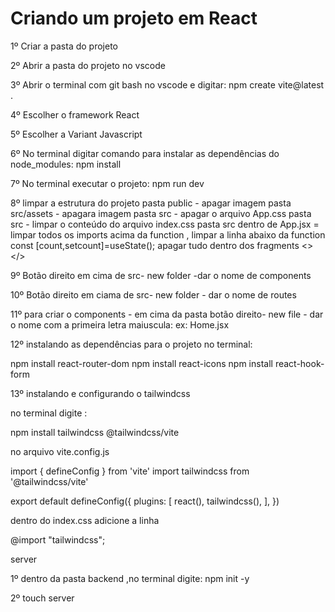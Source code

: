 # Criando um projeto em React


1º Criar a pasta do projeto

2º Abrir a pasta do projeto no vscode

3º Abrir o terminal com git bash no vscode e digitar: npm create vite@latest .

4º Escolher o framework React

5º Escolher a Variant Javascript

6º No terminal digitar comando para instalar as dependências do node_modules: npm install 

7º No terminal executar o projeto: npm run dev

8º limpar a estrutura do projeto
   pasta public - apagar imagem
   pasta src/assets - apagara imagem
   pasta src - apagar o arquivo App.css
   pasta src - limpar o conteúdo do arquivo index.css
   pasta src  dentro de App.jsx = limpar todos os imports acima da function , limpar a linha abaixo da function const [count,setcount]=useState();
   apagar tudo dentro dos fragments <></>

9º  Botão direito em cima de src- new folder -dar o nome de components

10º Botão direito em ciama de src- new folder - dar o nome de routes

11º  para criar o components - em cima da pasta botão direito- new file - dar o nome com a primeira letra maiuscula: ex: Home.jsx

12º instalando as dependências para o projeto no terminal:

npm install react-router-dom
npm install react-icons
npm install react-hook-form


13º instalando e configurando o tailwindcss 

no terminal digite :

npm install tailwindcss @tailwindcss/vite


no arquivo vite.config.js

import { defineConfig } from 'vite'
import tailwindcss from '@tailwindcss/vite'

export default defineConfig({
  plugins: [
    react(),
    tailwindcss(),
  ],
})

dentro do index.css  adicione a linha

@import "tailwindcss";


server 


1º dentro da pasta backend ,no terminal digite: npm init -y

2º touch server
